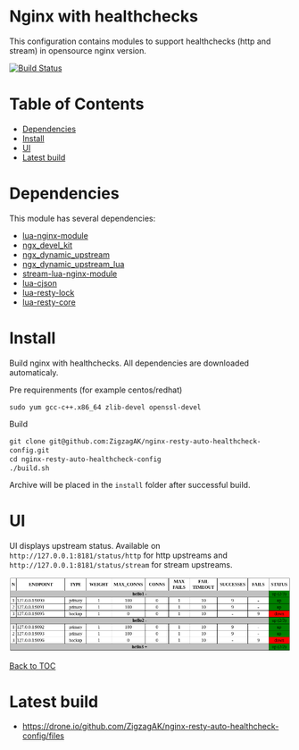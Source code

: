 # Nginx with healthchecks
This configuration contains modules to support healthchecks (http and stream) in opensource nginx version.

[![Build Status](https://drone.io/github.com/ZigzagAK/nginx-resty-auto-healthcheck-config/status.png)](https://drone.io/github.com/ZigzagAK/nginx-resty-auto-healthcheck-config/latest)

Table of Contents
=================

* [Dependencies](#dependencies)
* [Install](#install)
* [UI](#ui)
* [Latest build](#latest-build)

Dependencies
============

This module has several dependencies:
* [lua-nginx-module](https://github.com/openresty/lua-nginx-module)
* [ngx_devel_kit](https://github.com/simpl/ngx_devel_kit)
* [ngx_dynamic_upstream](https://github.com/ZigzagAK/ngx_dynamic_upstream)
* [ngx_dynamic_upstream_lua](https://github.com/ZigzagAK/ngx_dynamic_upstream_lua)
* [stream-lua-nginx-module](https://github.com/ZigzagAK/stream-lua-nginx-module)
* [lua-cjson](https://github.com/openresty/lua-cjson)
* [lua-resty-lock](https://github.com/openresty/lua-resty-lock)
* [lua-resty-core](https://github.com/openresty/lua-resty-core)

Install
=======

Build nginx with healthchecks.
All dependencies are downloaded automaticaly.

Pre requirenments (for example centos/redhat)

```
sudo yum gcc-c++.x86_64 zlib-devel openssl-devel
```

Build

```
git clone git@github.com:ZigzagAK/nginx-resty-auto-healthcheck-config.git
cd nginx-resty-auto-healthcheck-config
./build.sh
```

Archive will be placed in the `install` folder after successful build.

UI
==
UI displays upstream status.
Available on `http://127.0.0.1:8181/status/http` for http upstreams and `http://127.0.0.1:8181/status/stream` for stream upstreams.

![UI](status.png)

[Back to TOC](#table-of-contents)

# Latest build
  * https://drone.io/github.com/ZigzagAK/nginx-resty-auto-healthcheck-config/files
